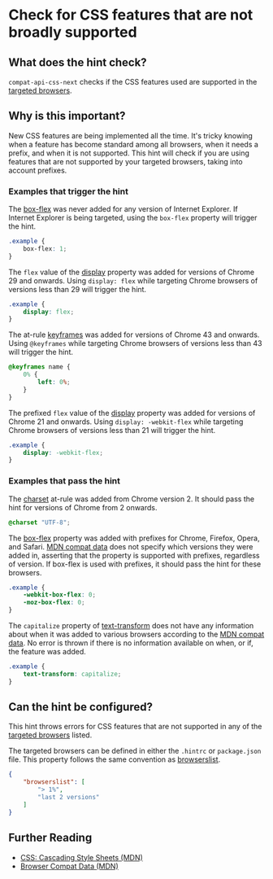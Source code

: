 # Check for CSS features that are not broadly supported

## What does the hint check?

`compat-api-css-next` checks if the CSS features used are
supported in the [targeted browsers][browser-context].

## Why is this important?

New CSS features are being implemented all the time. It's tricky knowing
when a feature has become standard among all browsers, when it needs a prefix,
and when it is not supported. This hint will check if you are using features
that are not supported by your targeted browsers, taking into account prefixes.

### Examples that **trigger** the hint

The [box-flex][box-flex] was
never added for any version of Internet Explorer. If Internet Explorer is
being targeted, using the `box-flex` property will trigger the hint.

```css
.example {
    box-flex: 1;
}
```

The `flex` value of the [display][display]
property was added for versions of Chrome 29 and onwards. Using `display: flex`
while targeting Chrome browsers of versions less than 29
will trigger the hint.

```css
.example {
    display: flex;
}
```

The at-rule [keyframes][keyframes] was added for versions of Chrome 43 and onwards. Using `@keyframes`
while targeting Chrome browsers of versions less than 43
will trigger the hint.

```css
@keyframes name {
    0% {
        left: 0%;
    }
}
```

The prefixed `flex` value of the
[display][display]
property was added for versions of Chrome 21 and onwards.
Using `display: -webkit-flex` while targeting Chrome browsers of
versions less than 21 will trigger the hint.

```css
.example {
    display: -webkit-flex;
}
```

### Examples that **pass** the hint
The [charset][charset]
at-rule was added from Chrome version 2. It should pass the hint for
versions of Chrome from 2 onwards.

```css
@charset "UTF-8";
```

The [box-flex][box-flex] property
was added with prefixes for Chrome, Firefox, Opera, and Safari.
[MDN compat data][browser-compat] does not specify which versions
they were added in, asserting that the property is supported with
prefixes, regardless of version. If box-flex is used with prefixes,
it should pass the hint for these browsers.

```css
.example {
    -webkit-box-flex: 0;
    -moz-box-flex: 0;
}
```

The `capitalize` property of [text-transform][text-transform]
does not have any information about when it was added to various browsers
according to the  [MDN compat data][browser-compat]. No error is thrown
if there is no information available on when, or if, the feature was added.

```css
.example {
    text-transform: capitalize;
}
```

## Can the hint be configured?

This hint throws errors for CSS features that are not supported in any of the
[targeted browsers][targeted-browsers] listed.

The targeted browsers can be defined in either the `.hintrc` or `package.json` file.
This property follows the same convention as [browserslist][browserslist].

```json
{
    "browserslist": [
        "> 1%",
        "last 2 versions"
    ]
}
```

## Further Reading

* [CSS: Cascading Style Sheets (MDN)][docmdn]
* [Browser Compat Data (MDN)][browser-compat]

<!-- Link labels: -->

[docmdn]: https://developer.mozilla.org/en-US/docs/Web/CSS
[box-flex]: https://developer.mozilla.org/en-US/docs/Web/CSS/box-flex
[browser-compat]: https://github.com/mdn/browser-compat-data
[browser-context]: https://webhint.io/docs/user-guide/configuring-webhint/browser-context/
[browserslist]: https://github.com/browserslist/browserslist#readme
[charset]: https://developer.mozilla.org/en-US/docs/Web/CSS/@charset
[display]: https://developer.mozilla.org/en-US/docs/Web/CSS/display
[keyframes]: https://developer.mozilla.org/en-US/docs/Web/CSS/@keyframes
[targeted-browsers]: ../../hint/docs/user-guide/configuring-webhint/browser-context.md
[text-transform]: https://developer.mozilla.org/en-US/docs/Web/CSS/text-transform
